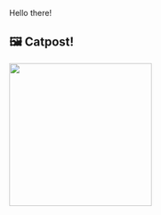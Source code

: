 Hello there!



## 🖼️ Catpost!

<sub>
    <img src="https://24.media.tumblr.com/tumblr_krvx7tfD0B1qa9hjso1_1280.jpg" height="256">
</sub>


